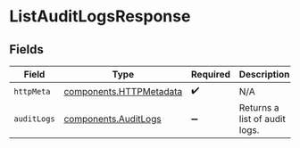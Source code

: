 # ListAuditLogsResponse


## Fields

| Field                                                              | Type                                                               | Required                                                           | Description                                                        |
| ------------------------------------------------------------------ | ------------------------------------------------------------------ | ------------------------------------------------------------------ | ------------------------------------------------------------------ |
| `httpMeta`                                                         | [components.HTTPMetadata](../../models/components/httpmetadata.md) | :heavy_check_mark:                                                 | N/A                                                                |
| `auditLogs`                                                        | [components.AuditLogs](../../models/components/auditlogs.md)       | :heavy_minus_sign:                                                 | Returns a list of audit logs.                                      |